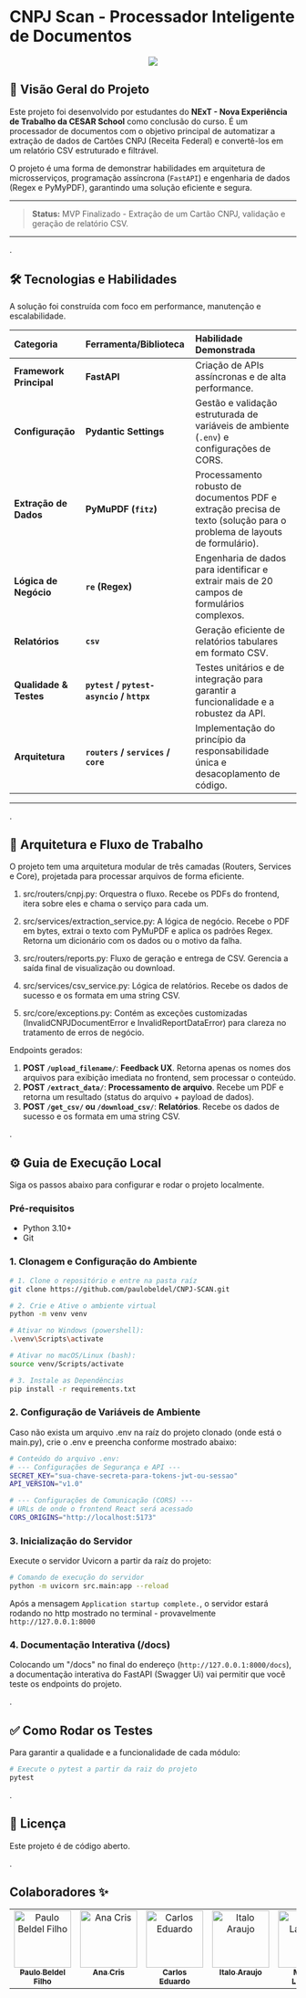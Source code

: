 # CNPJ Scan - Processador Inteligente de Documentos

<div align="center">
  <img src="https://github.com/user-attachments/assets/7eaa9442-73cd-45f8-b601-843f0072179c">
</div>


## 🌟 Visão Geral do Projeto

Este projeto foi desenvolvido por estudantes do **NExT - Nova Experiência de Trabalho da CESAR School** como conclusão do curso.
É um processador de documentos com o objetivo principal de automatizar a extração de dados de Cartões CNPJ (Receita Federal) e convertê-los em um relatório CSV estruturado e filtrável.

O projeto é uma forma de demonstrar habilidades em arquitetura de microsserviços, programação assíncrona (`FastAPI`) e engenharia de dados (Regex e PyMyPDF), garantindo uma solução eficiente e segura.

---
> **Status:** MVP Finalizado - Extração de um Cartão CNPJ, validação e geração de relatório CSV.
---
.
## 🛠️ Tecnologias e Habilidades

A solução foi construída com foco em performance, manutenção e escalabilidade.

| Categoria | Ferramenta/Biblioteca | Habilidade Demonstrada |
| :--- | :--- | :--- |
| **Framework Principal** | **FastAPI** | Criação de APIs assíncronas e de alta performance. |
| **Configuração** | **Pydantic Settings** | Gestão e validação estruturada de variáveis de ambiente (`.env`) e configurações de CORS. |
| **Extração de Dados** | **PyMuPDF (`fitz`)** | Processamento robusto de documentos PDF e extração precisa de texto (solução para o problema de layouts de formulário). |
| **Lógica de Negócio** | **`re` (Regex)** | Engenharia de dados para identificar e extrair mais de 20 campos de formulários complexos. |
| **Relatórios** | **`csv`** | Geração eficiente de relatórios tabulares em formato CSV. |
| **Qualidade & Testes** | **`pytest` / `pytest-asyncio` / `httpx`** | Testes unitários e de integração para garantir a funcionalidade e a robustez da API. |
| **Arquitetura** | **`routers` / `services` / `core`** | Implementação do princípio da responsabilidade única e desacoplamento de código. |

---
.

## 🚀 Arquitetura e Fluxo de Trabalho

O projeto tem uma arquitetura modular de três camadas (Routers, Services e Core), projetada para processar arquivos de forma eficiente.

1. src/routers/cnpj.py: Orquestra o fluxo. Recebe os PDFs do frontend, itera sobre eles e chama o serviço para cada um.

2. src/services/extraction_service.py: A lógica de negócio. Recebe o PDF em bytes, extrai o texto com PyMuPDF e aplica os padrões Regex. Retorna um dicionário com os dados ou o motivo da falha.

3. src/routers/reports.py: Fluxo de geração e entrega de CSV. Gerencia a saída final de visualização ou download.

4. src/services/csv_service.py: Lógica de relatórios. Recebe os dados de sucesso e os formata em uma string CSV.

5. src/core/exceptions.py: Contém as exceções customizadas (InvalidCNPJDocumentError e InvalidReportDataError) para clareza no tratamento de erros de negócio.


Endpoints gerados:

1.  **POST `/upload_filename/`**: **Feedback UX**. Retorna apenas os nomes dos arquivos para exibição imediata no frontend, sem processar o conteúdo.
2.  **POST `/extract_data/`**: **Processamento de arquivo**. Recebe um PDF e retorna um resultado (status do arquivo + payload de dados).
3.  **POST `/get_csv/` ou `/download_csv/`**: **Relatórios**. Recebe os dados de sucesso e os formata em uma string CSV.

.

## ⚙️ Guia de Execução Local

Siga os passos abaixo para configurar e rodar o projeto localmente.

### **Pré-requisitos**

* Python 3.10+
* Git

### **1. Clonagem e Configuração do Ambiente**

```bash
# 1. Clone o repositório e entre na pasta raíz
git clone https://github.com/paulobeldel/CNPJ-SCAN.git

# 2. Crie e Ative o ambiente virtual
python -m venv venv

# Ativar no Windows (powershell):
.\venv\Scripts\activate

# Ativar no macOS/Linux (bash):
source venv/Scripts/activate

# 3. Instale as Dependências
pip install -r requirements.txt
```

### **2. Configuração de Variáveis de Ambiente**

Caso não exista um arquivo .env na raíz do projeto clonado (onde está o main.py), crie o .env e preencha conforme mostrado abaixo:

```bash
# Conteúdo do arquivo .env:
# --- Configurações de Segurança e API ---
SECRET_KEY="sua-chave-secreta-para-tokens-jwt-ou-sessao"
API_VERSION="v1.0"

# --- Configurações de Comunicação (CORS) ---
# URLs de onde o frontend React será acessado
CORS_ORIGINS="http://localhost:5173"
```

### **3. Inicialização do Servidor**

Execute o servidor Uvicorn a partir da raíz do projeto:

```bash
# Comando de execução do servidor
python -m uvicorn src.main:app --reload
```
Após a mensagem `Application startup complete.`, o servidor estará rodando no http mostrado no terminal - provavelmente `http://127.0.0.1:8000`

### **4. Documentação Interativa (/docs)**

Colocando um "/docs" no final do endereço (`http://127.0.0.1:8000/docs`), a documentação interativa do FastAPI (Swagger Ui) vai permitir que você teste os endpoints do projeto.

.
## ✅ Como Rodar os Testes
Para garantir a qualidade e a funcionalidade de cada módulo:

```bash
# Execute o pytest a partir da raiz do projeto
pytest
```
.
## 📜 Licença
Este projeto é de código aberto.

.
## Colaboradores ✨
<table>
  <tbody>
    <tr>
      <td align="center" valign="top" width="14.28%"><a href="https://github.com/paulobeldel"><img src="https://avatars.githubusercontent.com/u/105087411?v=4?s=100" width="100px;" alt="Paulo Beldel Filho"/><br /><sub><b>Paulo Beldel Filho</b></sub></a><br /></td>
      <td align="center" valign="top" width="14.28%"><a href="https://github.com/anacris34"><img src="https://avatars.githubusercontent.com/u/213529724?v=4" width="100px;" alt="Ana Cris"/><br /><sub><b>Ana Cris</b></sub></a><br /></td>
      <td align="center" valign="top" width="14.28%"><a href="https://github.com/dualbuquerque"><img src="https://avatars.githubusercontent.com/u/96270653?v=4?s=100" width="100px;" alt="Carlos Eduardo"/><br /><sub><b>Carlos Eduardo</b></sub></a><br /></td>
      <td align="center" valign="top" width="14.28%"><a href="https://github.com/italogna"><img src="https://avatars.githubusercontent.com/u/155203334?v=4?s=100" width="100px;" alt="Italo Araujo"/><br /><sub><b>Italo Araujo</b></sub></a><br /></td>
      <td align="center" valign="top" width="14.28%"><a href="https://github.com/marthalacerda"><img src="https://avatars.githubusercontent.com/u/101488470?v=4s=100" width="100px;" alt="Martha Lacerda"/><br /><sub><b>Martha Lacerda</b></sub></a><br /></td>
      <td align="center" valign="top" width="14.28%"><a href="https://github.com/MyllenaAlmeida"><img src="https://avatars.githubusercontent.com/u/38386226?v=4?s=100" width="100px;" alt="MyllenaAlmeida"/><br /><sub><b>Myllena Almeida</b></sub></a><br /></td>
      <td align="center" valign="top" width="14.28%"><a href="https://github.com/pedroabn"><img src="https://avatars.githubusercontent.com/u/62610839?v=4?s=100" width="100px;" alt="Pedro Neiva"/><br /><sub><b>Pedro Neiva</b></sub></a><br /></td>
    </tr>
  </tbody>
</table>
